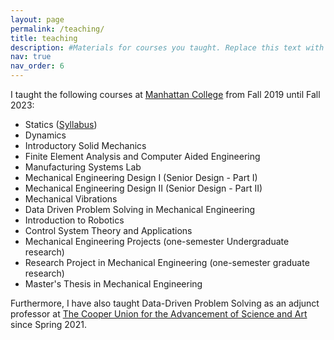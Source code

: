 ```yaml
---
layout: page
permalink: /teaching/
title: teaching
description: #Materials for courses you taught. Replace this text with your description.
nav: true
nav_order: 6
---
```


I taught the following courses at <a href="https://manhattan.edu/">Manhattan College</a> from Fall 2019 until Fall 2023:

- Statics (<a href="https://masoudmim.github.io/assets/pdf/ENGS_206_Syllabus.pdf">Syllabus</a>)
- Dynamics
- Introductory Solid Mechanics
- Finite Element Analysis and Computer Aided Engineering
- Manufacturing Systems Lab
- Mechanical Engineering Design I  (Senior Design - Part I)
- Mechanical Engineering Design II (Senior Design - Part II)
- Mechanical Vibrations
- Data Driven Problem Solving in Mechanical Engineering
- Introduction to Robotics
- Control System Theory and Applications
- Mechanical Engineering Projects (one-semester Undergraduate research)
- Research Project in Mechanical Engineering (one-semester graduate research)
- Master's Thesis in Mechanical Engineering


Furthermore, I have also taught Data-Driven Problem Solving as an adjunct professor at <a href="https://cooper.edu/welcome">The Cooper Union for the Advancement of Science and Art</a> since Spring 2021.